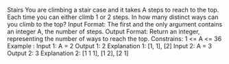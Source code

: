 Stairs
You are climbing a stair case and it takes A steps to reach to the top. Each time you can either climb 1 or 2 steps. In how many distinct ways can you climb to the top? 
 Input Format:
The first and the only argument contains an integer A, the number of steps.
Output Format:
Return an integer, representing the number of ways to reach the top.
Constrains:
1 <= A <= 36
Example : Input 1:
A = 2
Output 1:
2
Explanation 1:
[1, 1], [2]
Input 2:
A = 3
Output 2:
3
Explanation 2:
[1 1 1], [1 2], [2 1]
